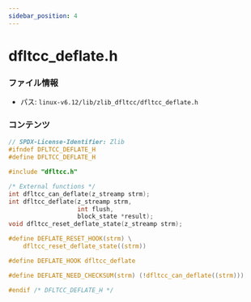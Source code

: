 ```yaml
---
sidebar_position: 4
---
```

# dfltcc_deflate.h

### ファイル情報

- パス: `linux-v6.12/lib/zlib_dfltcc/dfltcc_deflate.h`

### コンテンツ

```h
// SPDX-License-Identifier: Zlib
#ifndef DFLTCC_DEFLATE_H
#define DFLTCC_DEFLATE_H

#include "dfltcc.h"

/* External functions */
int dfltcc_can_deflate(z_streamp strm);
int dfltcc_deflate(z_streamp strm,
                   int flush,
                   block_state *result);
void dfltcc_reset_deflate_state(z_streamp strm);

#define DEFLATE_RESET_HOOK(strm) \
    dfltcc_reset_deflate_state((strm))

#define DEFLATE_HOOK dfltcc_deflate

#define DEFLATE_NEED_CHECKSUM(strm) (!dfltcc_can_deflate((strm)))

#endif /* DFLTCC_DEFLATE_H */

```
